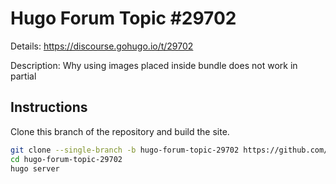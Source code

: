 # Hugo Forum Topic #29702

Details: <https://discourse.gohugo.io/t/29702>

Description: Why using images placed inside bundle does not work in partial

## Instructions

Clone this branch of the repository and build the site.

```bash
git clone --single-branch -b hugo-forum-topic-29702 https://github.com/jmooring/hugo-testing hugo-forum-topic-29702
cd hugo-forum-topic-29702
hugo server
```
